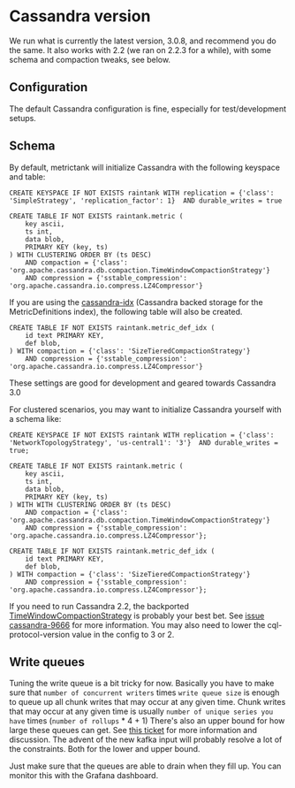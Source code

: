 # Cassandra version

We run what is currently the latest version, 3.0.8, and recommend you do the same.
It also works with 2.2 (we ran on 2.2.3 for a while), with some schema and compaction tweaks, see below.

## Configuration

The default Cassandra configuration is fine, especially for test/development setups.

## Schema

By default, metrictank will initialize Cassandra with the following keyspace and table:

```
CREATE KEYSPACE IF NOT EXISTS raintank WITH replication = {'class': 'SimpleStrategy', 'replication_factor': 1}  AND durable_writes = true

CREATE TABLE IF NOT EXISTS raintank.metric (
    key ascii,
    ts int,
    data blob,
    PRIMARY KEY (key, ts)
) WITH CLUSTERING ORDER BY (ts DESC)
    AND compaction = {'class': 'org.apache.cassandra.db.compaction.TimeWindowCompactionStrategy'}
    AND compression = {'sstable_compression': 'org.apache.cassandra.io.compress.LZ4Compressor'}
```

If you are using the [cassandra-idx](https://github.com/raintank/metrictank/blob/master/docs/metadata.md) (Cassandra backed storage for the MetricDefinitions index), the following table will also be created.

```
CREATE TABLE IF NOT EXISTS raintank.metric_def_idx (
    id text PRIMARY KEY,
    def blob,
) WITH compaction = {'class': 'SizeTieredCompactionStrategy'}
    AND compression = {'sstable_compression': 'org.apache.cassandra.io.compress.LZ4Compressor'}
```

These settings are good for development and geared towards Cassandra 3.0

For clustered scenarios, you may want to initialize Cassandra yourself with a schema like:

```
CREATE KEYSPACE IF NOT EXISTS raintank WITH replication = {'class': 'NetworkTopologyStrategy', 'us-central1': '3'}  AND durable_writes = true;

CREATE TABLE IF NOT EXISTS raintank.metric (
    key ascii,
    ts int,
    data blob,
    PRIMARY KEY (key, ts)
) WITH WITH CLUSTERING ORDER BY (ts DESC)
    AND compaction = {'class': 'org.apache.cassandra.db.compaction.TimeWindowCompactionStrategy'}
    AND compression = {'sstable_compression': 'org.apache.cassandra.io.compress.LZ4Compressor'};

CREATE TABLE IF NOT EXISTS raintank.metric_def_idx (
    id text PRIMARY KEY,
    def blob,
) WITH compaction = {'class': 'SizeTieredCompactionStrategy'}
    AND compression = {'sstable_compression': 'org.apache.cassandra.io.compress.LZ4Compressor'};
```

If you need to run Cassandra 2.2, the backported [TimeWindowCompactionStrategy](https://github.com/jeffjirsa/twcs) is probably your best bet.
See [issue cassandra-9666](https://issues.apache.org/jira/browse/CASSANDRA-9666) for more information.
You may also need to lower the cql-protocol-version value in the config to 3 or 2.

## Write queues

Tuning the write queue is a bit tricky for now.
Basically you have to make sure that `number of concurrent writers` times `write queue size` is enough to queue up all chunk writes that may occur at any given time.
Chunk writes that may occur at any given time is usually `number of unique series you have` times (`number of rollups` * 4 + 1)
There's also an upper bound for how large these queues can get.
See [this ticket](https://github.com/raintank/metrictank/issues/125) for more information and discussion.
The advent of the new kafka input will probably resolve a lot of the constraints. Both for the lower and upper bound.


Just make sure that the queues are able to drain when they fill up. You can monitor this with the Grafana dashboard.

